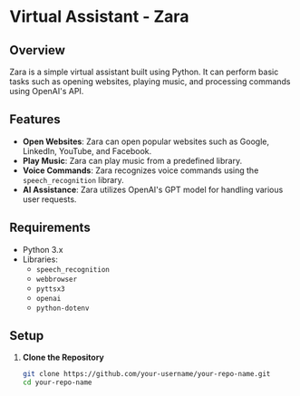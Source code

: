 # Virtual Assistant - Zara

## Overview

Zara is a simple virtual assistant built using Python. It can perform basic tasks such as opening websites, playing music, and processing commands using OpenAI's API.

## Features

- **Open Websites**: Zara can open popular websites such as Google, LinkedIn, YouTube, and Facebook.
- **Play Music**: Zara can play music from a predefined library.
- **Voice Commands**: Zara recognizes voice commands using the `speech_recognition` library.
- **AI Assistance**: Zara utilizes OpenAI's GPT model for handling various user requests.

## Requirements

- Python 3.x
- Libraries:
  - `speech_recognition`
  - `webbrowser`
  - `pyttsx3`
  - `openai`
  - `python-dotenv`

## Setup

1. **Clone the Repository**

   ```bash
   git clone https://github.com/your-username/your-repo-name.git
   cd your-repo-name
   ```
